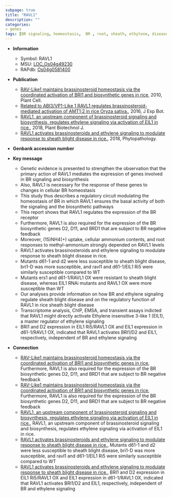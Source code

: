 ```yaml
---
subpage: true
title: "RAVL1"
description: ""
categories:
- genes
tags: [BR signaling, homeostasis,  BR , root, sheath, ethylene, disease, blight, resistant, blight disease]
---
```


* **Information**  
    + Symbol: RAVL1  
    + MSU: [LOC_Os04g49230](http://rice.plantbiology.msu.edu/cgi-bin/ORF_infopage.cgi?orf=LOC_Os04g49230)  
    + RAPdb: [Os04g0581400](http://rapdb.dna.affrc.go.jp/viewer/gbrowse_details/irgsp1?name=Os04g0581400)  

* **Publication**  
    + [RAV-Like1 maintains brassinosteroid homeostasis via the coordinated activation of BRI1 and biosynthetic genes in rice](http://www.ncbi.nlm.nih.gov/pubmed?term=RAV-Like1+maintains+brassinosteroid+homeostasis+via+the+coordinated+activation+of+BRI1+and+biosynthetic+genes+in+rice%5BTitle%5D), 2010, Plant Cell.
    + [Related to ABI3/VP1-Like 1 RAVL1 regulates brassinosteroid-mediated activation of AMT1;2 in rice Oryza sativa.](http://www.ncbi.nlm.nih.gov/pubmed?term=Related+to+ABI3/VP1-Like+1+RAVL1+regulates+brassinosteroid-mediated+activation+of+AMT1;2+in+rice+Oryza+sativa.%5BTitle%5D), 2016, J Exp Bot.
    + [RAVL1, an upstream component of brassinosteroid signaling and biosynthesis, regulates ethylene signaling via activation of EIL1 in rice.](http://www.ncbi.nlm.nih.gov/pubmed?term=RAVL1,+an+upstream+component+of+brassinosteroid+signaling+and+biosynthesis,+regulates+ethylene+signaling+via+activation+of+EIL1+in+rice.%5BTitle%5D), 2018, Plant Biotechnol J.
    + [RAVL1 activates brassinosteroids and ethylene signaling to modulate response to sheath blight disease in rice.](http://www.ncbi.nlm.nih.gov/pubmed?term=RAVL1+activates+brassinosteroids+and+ethylene+signaling+to+modulate+response+to+sheath+blight+disease+in+rice.%5BTitle%5D), 2018, Phytopathology.

* **Genbank accession number**  

* **Key message**  
    + Genetic evidence is presented to strengthen the observation that the primary action of RAVL1 mediates the expression of genes involved in BR signaling and biosynthesis
    + Also, RAVL1 is necessary for the response of these genes to changes in cellular BR homeostasis
    + This study thus describes a regulatory circuit modulating the homeostasis of BR in which RAVL1 ensures the basal activity of both the signaling and the biosynthetic pathways
    + This report shows that RAVL1 regulates the expression of the BR receptor
    + Furthermore, RAVL1 is also required for the expression of the BR biosynthetic genes D2, D11, and BRD1 that are subject to BR negative feedback
    + Moreover, (15)NH4(+) uptake, cellular ammonium contents, and root responses to methyl-ammonium strongly depended on RAVL1 levels
    + RAVL1 activates brassinosteroids and ethylene signaling to modulate response to sheath blight disease in rice.
    + Mutants d61-1 and d2 were less susceptible to sheath blight disease, bri1-D was more susceptible, and ravl1 and d61-1/EIL1 Ri5 were similarly susceptible compared to WT
    + Mutants ers1 and d61-1/RAVL1 OX were resistant to sheath blight disease, whereas EIL1 RNAi mutants and RAVL1 OX were more susceptible than WT
    + Our analyses provide information on how BR and ethylene signaling regulate sheath blight disease and on the regulatory function of RAVL1 in rice sheath blight disease
    + Transcriptome analysis, ChIP, EMSA, and transient assays indicted that RAVL1 might directly activate Ethylene insensitive 3-like 1 (EIL1), a master regulator of ethylene signaling
    + BRI1 and D2 expression in EIL1 Ri5/RAVL1 OX and EIL1 expression in d61-1/RAVL1 OX, indicated that RAVL1 activates BRI1/D2 and EIL1, respectively, independent of BR and ethylene signaling

* **Connection**  
    + [RAV-Like1 maintains brassinosteroid homeostasis via the coordinated activation of BRI1 and biosynthetic genes in rice](http://www.ncbi.nlm.nih.gov/pubmed?term=RAV-Like1+maintains+brassinosteroid+homeostasis+via+the+coordinated+activation+of+BRI1+and+biosynthetic+genes+in+rice%5BTitle%5D), Furthermore, RAVL1 is also required for the expression of the BR biosynthetic genes D2, D11, and BRD1 that are subject to BR negative feedback
    + [RAV-Like1 maintains brassinosteroid homeostasis via the coordinated activation of BRI1 and biosynthetic genes in rice](http://www.ncbi.nlm.nih.gov/pubmed?term=RAV-Like1+maintains+brassinosteroid+homeostasis+via+the+coordinated+activation+of+BRI1+and+biosynthetic+genes+in+rice%5BTitle%5D), Furthermore, RAVL1 is also required for the expression of the BR biosynthetic genes D2, D11, and BRD1 that are subject to BR negative feedback
    + [RAVL1, an upstream component of brassinosteroid signaling and biosynthesis, regulates ethylene signaling via activation of EIL1 in rice.](http://www.ncbi.nlm.nih.gov/pubmed?term=RAVL1,+an+upstream+component+of+brassinosteroid+signaling+and+biosynthesis,+regulates+ethylene+signaling+via+activation+of+EIL1+in+rice.%5BTitle%5D), RAVL1, an upstream component of brassinosteroid signaling and biosynthesis, regulates ethylene signaling via activation of EIL1 in rice.
    + [RAVL1 activates brassinosteroids and ethylene signaling to modulate response to sheath blight disease in rice.](http://www.ncbi.nlm.nih.gov/pubmed?term=RAVL1+activates+brassinosteroids+and+ethylene+signaling+to+modulate+response+to+sheath+blight+disease+in+rice.%5BTitle%5D),  Mutants d61-1 and d2 were less susceptible to sheath blight disease, bri1-D was more susceptible, and ravl1 and d61-1/EIL1 Ri5 were similarly susceptible compared to WT
    + [RAVL1 activates brassinosteroids and ethylene signaling to modulate response to sheath blight disease in rice.](http://www.ncbi.nlm.nih.gov/pubmed?term=RAVL1+activates+brassinosteroids+and+ethylene+signaling+to+modulate+response+to+sheath+blight+disease+in+rice.%5BTitle%5D),  BRI1 and D2 expression in EIL1 Ri5/RAVL1 OX and EIL1 expression in d61-1/RAVL1 OX, indicated that RAVL1 activates BRI1/D2 and EIL1, respectively, independent of BR and ethylene signaling



